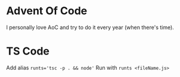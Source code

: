 # Advent Of Code

I personally love AoC and try to do it every year (when there's time). 


# TS Code
Add alias `runts='tsc -p . && node'`
Run with `runts <fileName.js>`
